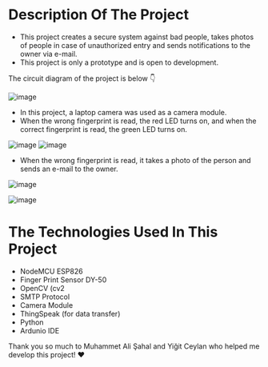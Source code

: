 # Description Of The Project
- This project creates a secure system against bad people, takes photos of people in case of unauthorized entry and sends notifications to the owner via e-mail.
- This project is only a prototype and is open to development.

The circuit diagram of the project is below 👇

![image](https://github.com/meferbas/FingerPrint-Security-System-IoT/assets/103934031/7c2abc53-6982-4d1d-87bc-ff61e2fec8be)

- In this project, a laptop camera was used as a camera module.
- When the wrong fingerprint is read, the red LED turns on, and when the correct fingerprint is read, the green LED turns on.


![image](https://github.com/meferbas/FingerPrint-Security-System-IoT/assets/103934031/0729a1ed-f11b-4e66-8fd1-78b114461fc4) ![image](https://github.com/meferbas/FingerPrint-Security-System-IoT/assets/103934031/345f6b89-645c-404b-897e-d608d1d3f37d)

- When the wrong fingerprint is read, it takes a photo of the person and sends an e-mail to the owner.



![image](https://github.com/meferbas/FingerPrint-Security-System-IoT/assets/103934031/a8a34056-6e75-4d32-9ec8-f12116cde75e)

![image](https://github.com/meferbas/FingerPrint-Security-System-IoT/assets/103934031/638d92f5-5007-4017-8741-80ae2a566d09)

# The Technologies Used In This Project
- NodeMCU ESP826
- Finger Print Sensor DY-50
- OpenCV (cv2
- SMTP Protocol
- Camera Module
- ThingSpeak (for data transfer)
- Python
- Ardunio IDE

Thank you so much to Muhammet Ali Şahal and Yiğit Ceylan who helped me develop this project! ❤️
